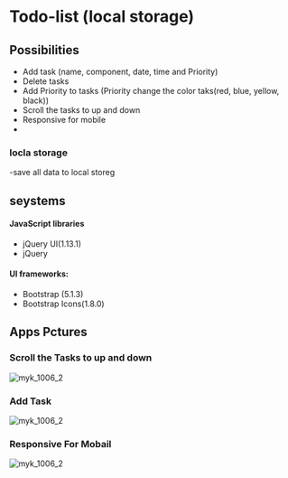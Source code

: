 
# Todo-list (local storage)

## Possibilities
- Add task (name, component, date, time and Priority)
- Delete tasks
- Add Priority  to tasks (Priority  change the color taks(red, blue, yellow, black))
- Scroll the tasks to up and down
- Responsive for mobile
- 
### locla storage
-save all data to local storeg

## seystems
#### JavaScript libraries
- jQuery UI(1.13.1)
- jQuery

#### UI frameworks: 
- Bootstrap (5.1.3)
- Bootstrap Icons(1.8.0)

## Apps Pctures

### Scroll the Tasks to up and down

![myk_1006_2](https://user-images.githubusercontent.com/75210468/153160581-58b4e858-b1cd-4206-957e-6ccfd6ccc25a.jpg)

### Add Task

![myk_1006_2](https://user-images.githubusercontent.com/75210468/153166282-5ad7e2a9-0361-4059-a847-5c071f51474e.jpg)

### Responsive For Mobail

![myk_1006_2](https://user-images.githubusercontent.com/75210468/153166835-fcaf2fe9-dbac-4e98-be87-eecb0aba8fe7.jpg)
